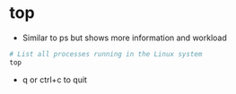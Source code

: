 # top

- Similar to ps but shows more information and workload

```bash
# List all processes running in the Linux system
top
```

- q or ctrl+c to quit
